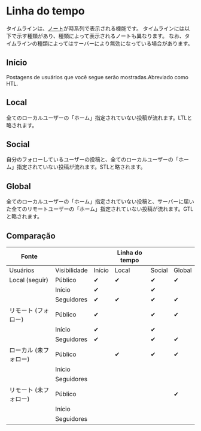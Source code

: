 # Linha do tempo
タイムラインは、[ノート](./note)が時系列で表示される機能です。 タイムラインには以下で示す種類があり、種類によって表示されるノートも異なります。 なお、タイムラインの種類によってはサーバーにより無効になっている場合があります。

## Início
Postagens de usuários que você segue serão mostradas.Abreviado como HTL.

## Local
全てのローカルユーザーの「ホーム」指定されていない投稿が流れます。LTLと略されます。

## Social
自分のフォローしているユーザーの投稿と、全てのローカルユーザーの「ホーム」指定されていない投稿が流れます。STLと略されます。

## Global
全てのローカルユーザーの「ホーム」指定されていない投稿と、サーバーに届いた全てのリモートユーザーの「ホーム」指定されていない投稿が流れます。GTLと略されます。

## Comparação
| Fonte          |              |        | Linha do tempo |        |        |
| -------------- | ------------ | ------ | -------------- | ------ | ------ |
| Usuários       | Visibilidade | Início | Local          | Social | Global |
| Local (seguir) | Público      | ✔      | ✔              | ✔      | ✔      |
|                | Início       | ✔      |                | ✔      |        |
|                | Seguidores   | ✔      | ✔              | ✔      | ✔      |
| リモート (フォロー)    | Público      | ✔      |                | ✔      | ✔      |
|                | Início       | ✔      |                | ✔      |        |
|                | Seguidores   | ✔      |                | ✔      | ✔      |
| ローカル (未フォロー)   | Público      |        | ✔              | ✔      | ✔      |
|                | Início       |        |                |        |        |
|                | Seguidores   |        |                |        |        |
| リモート (未フォロー)   | Público      |        |                |        | ✔      |
|                | Início       |        |                |        |        |
|                | Seguidores   |        |                |        |        |
